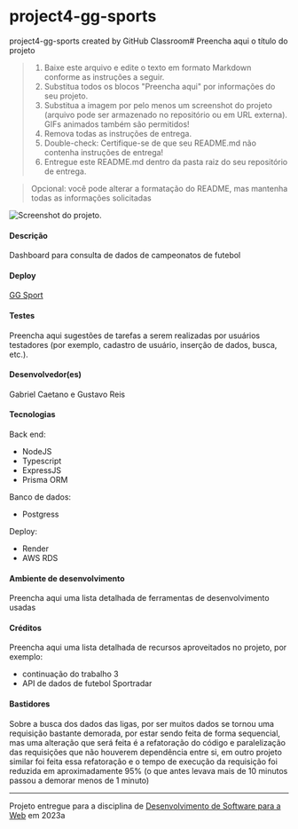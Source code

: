 # project4-gg-sports
project4-gg-sports created by GitHub Classroom# Preencha aqui o título do projeto

> 1. Baixe este arquivo e edite o texto em formato Markdown conforme as instruções a seguir.
> 2. Substitua todos os blocos "Preencha aqui" por informações do seu projeto. 
> 3. Substitua a imagem por pelo menos um screenshot do projeto (arquivo pode ser armazenado no repositório ou em URL externa). GIFs animados também são permitidos!
> 4. Remova todas as instruções de entrega.
> 5. Double-check: Certifique-se de que seu README.md não contenha instruções de entrega!
> 6. Entregue este README.md dentro da pasta raiz do seu repositório de entrega. 

> Opcional: você pode alterar a formatação do README, mas mantenha todas as informações solicitadas

![Screenshot do projeto](https://mdswanson.com/static/chops-ux-step-4.png "Screenshot do projeto").

#### Descrição

Dashboard para consulta de dados de campeonatos de futebol

#### Deploy

[GG Sport](https://gg-sports-two.vercel.app/)

#### Testes

Preencha aqui sugestões de tarefas a serem realizadas por usuários testadores (por exemplo, cadastro de usuário, inserção de dados, busca, etc.).

#### Desenvolvedor(es)
Gabriel Caetano e Gustavo Reis

#### Tecnologias

Back end:
- NodeJS
- Typescript
- ExpressJS
- Prisma ORM
  
Banco de dados:
- Postgress
  
Deploy:
- Render
- AWS RDS

#### Ambiente de desenvolvimento

Preencha aqui uma lista detalhada de ferramentas de desenvolvimento usadas

#### Créditos

Preencha aqui uma lista detalhada de recursos aproveitados no projeto, por exemplo:
- continuação do trabalho 3
- API de dados de futebol Sportradar

#### Bastidores


Sobre a busca dos dados das ligas, por ser muitos dados se tornou uma requisição bastante demorada, por estar sendo feita de forma sequencial, mas uma alteração que será feita é a refatoração do código e paralelização das requisições que não houverem dependência entre si, em outro projeto similar foi feita essa refatoração e o tempo de execução da requisição foi reduzida em aproximadamente 95% (o que antes levava mais de 10 minutos passou a demorar menos de 1 minuto)


---
Projeto entregue para a disciplina de [Desenvolvimento de Software para a Web](http://github.com/andreainfufsm/elc1090-2023a) em 2023a
